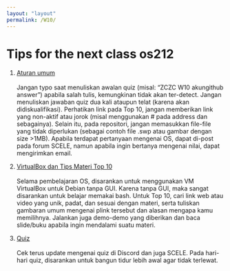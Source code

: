 ```yaml
---
layout: "layout"
permalink: /W10/
---
```


# Tips for the next class os212

1. [Aturan umum]()<br><br>
Jangan typo saat menuliskan awalan quiz (misal: “ZCZC W10 akungithub answer”) apabila salah tulis, kemungkinan tidak akan ter-detect. Jangan menuliskan jawaban quiz dua kali ataupun telat (karena akan didiskualifikasi). Perhatikan link pada Top 10, jangan memberikan link yang non-aktif atau jorok (misal menggunakan # pada address dan sebagainya). Selain itu, pada repositori, jangan memasukkan file-file yang tidak diperlukan (sebagai contoh file .swp atau gambar dengan size >1MB). Apabila terdapat pertanyaan mengenai OS, dapat di-post pada forum SCELE, namun apabila ingin bertanya mengenai nilai, dapat mengirimkan email.

2. [VirtualBox dan Tips Materi Top 10]()<br><br>
Selama pembelajaran OS, disarankan untuk menggunakan VM VirtualBox untuk Debian tanpa GUI. Karena tanpa GUI, maka sangat disarankan untuk belajar memakai bash. Untuk Top 10, cari link web atau video yang unik, padat, dan sesuai dengan materi, serta tuliskan gambaran umum mengenai plink tersebut dan alasan mengapa kamu memilihnya. Jalankan juga demo-demo yang diberikan dan baca slide/buku apabila ingin mendalami suatu materi.

3. [Quiz]()<br><br>
Cek terus update mengenai quiz di Discord dan juga SCELE. Pada hari-hari quiz, disarankan untuk bangun tidur lebih awal agar tidak terlewat.


